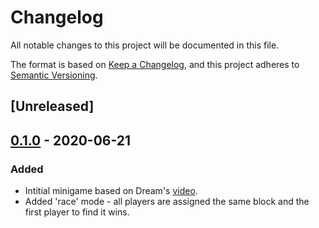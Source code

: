 # Changelog
All notable changes to this project will be documented in this file.

The format is based on [Keep a Changelog](https://keepachangelog.com/en/1.0.0/),
and this project adheres to [Semantic Versioning](https://semver.org/spec/v2.0.0.html).

## [Unreleased]

## [0.1.0] - 2020-06-21
### Added
- Intitial minigame based on Dream's
  [video](https://www.youtube.com/watch?v=p34C7fNFgTA).
- Added 'race' mode - all players are assigned the same block and the first
  player to find it wins.

[0.1.0]: https://github.com/ainterr/block-shuffle/releases/tag/v0.1.0
